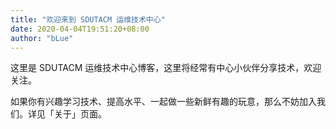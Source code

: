 ```yaml
---
title: "欢迎来到 SDUTACM 运维技术中心"
date: 2020-04-04T19:51:20+08:00
author: "bLue"
---
```


这里是 SDUTACM 运维技术中心博客，这里将经常有中心小伙伴分享技术，欢迎关注。

如果你有兴趣学习技术、提高水平、一起做一些新鲜有趣的玩意，那么不妨加入我们。详见「关于」页面。
